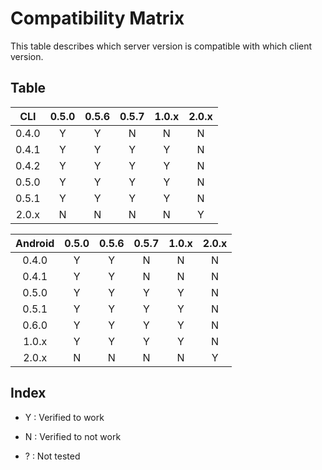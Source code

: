 # Compatibility Matrix

This table describes which server version is compatible with which client
version.

## Table

|  CLI  | 0.5.0 | 0.5.6 | 0.5.7 | 1.0.x | 2.0.x |
|:-----:|:-----:|:-----:|:-----:|:-----:|:-----:|
| 0.4.0 |   Y   |   Y   |   N   |   N   |   N   |
| 0.4.1 |   Y   |   Y   |   Y   |   Y   |   N   |
| 0.4.2 |   Y   |   Y   |   Y   |   Y   |   N   |
| 0.5.0 |   Y   |   Y   |   Y   |   Y   |   N   |
| 0.5.1 |   Y   |   Y   |   Y   |   Y   |   N   |
| 2.0.x |   N   |   N   |   N   |   N   |   Y   |

| Android | 0.5.0 | 0.5.6 | 0.5.7 | 1.0.x | 2.0.x |
|:-------:|:-----:|:-----:|:-----:|:-----:|:-----:|
|  0.4.0  |   Y   |   Y   |   N   |   N   |   N   |
|  0.4.1  |   Y   |   Y   |   N   |   N   |   N   |
|  0.5.0  |   Y   |   Y   |   Y   |   Y   |   N   |
|  0.5.1  |   Y   |   Y   |   Y   |   Y   |   N   |
|  0.6.0  |   Y   |   Y   |   Y   |   Y   |   N   |
|  1.0.x  |   Y   |   Y   |   Y   |   Y   |   N   |
|  2.0.x  |   N   |   N   |   N   |   N   |   Y   |

## Index

 - Y : Verified to work

 - N : Verified to not work

 - ? : Not tested
